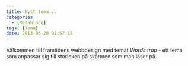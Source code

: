 ```yaml
---
title: Nytt tema...
categories:
  - [Metablogg]
tags: [Tema]
date: 2013-06-20 01:57:15
---
```

Välkommen till framtidens webbdesign med temat *Words trap* - ett tema som anpassar sig till storleken på skärmen som man läser på.

